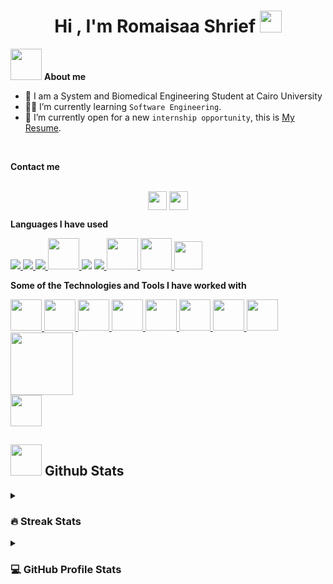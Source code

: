 
<h1 align="center">Hi , I'm Romaisaa Shrief <img src="https://media.giphy.com/media/hvRJCLFzcasrR4ia7z/giphy.gif" width="35"></h1>
	
<picture><img src = "https://github.com/7oSkaaa/7oSkaaa/blob/main/Images/about_me.gif?raw=true" width = 50px></picture> **About me**


- :school: I am a System and Biomedical Engineering Student at Cairo University
- :student: I’m currently learning `Software Engineering`.
- :thinking: I’m currently open for a new `internship opportunity`, this is [My Resume](https://drive.google.com/file/d/1HSoNsHEhs7v5JlVLFxHMiPbqsCGYJfIf/view?usp=sharing).
<br>

**Contact me**
<p align="center">
      <br/>
      <a href="https://www.linkedin.com/in/romaisaa-el-saidy" target="blank"><img align="center"
         src="https://img.shields.io/badge/linkedin-%231DA1F2.svg?style=for-the-badge&logo=linkedin&logoColor=white"
         alt="" height="30"/></a>
      <a href="mailto:romisaashrief1@gmail.com" target="blank"><img align="center"
         src="https://img.shields.io/badge/gmail-EA4335.svg?style=for-the-badge&logo=gmail&logoColor=white"
         alt="" height="30"/></a>
    </p>

**Languages I have used**

<a href="https://www.w3.org/html/" target="_blank"> <img src="https://img.icons8.com/color/48/000000/html-5.png"/> </a>
    <a href="https://www.w3schools.com/css/" target="_blank"> <img src="https://img.icons8.com/color/48/000000/css3.png"/> </a>
    <a href="https://developer.mozilla.org/en-US/docs/Web/JavaScript" target="_blank"> <img src="https://img.icons8.com/color/48/000000/javascript.png"/> </a>
    <a href="https://www.w3schools.com/cs/" target="_blank"> <img src="https://user-images.githubusercontent.com/81437926/221379145-fa5f4abd-95a5-4d61-992b-a0df56ea006e.png" width="50"/> </a>
    <a href="https://en.wikipedia.org/wiki/C%2B%2B"><img src="https://img.icons8.com/color/48/000000/c-plus-plus-logo.png"/></a>
    <a href="https://www.python.org" target="_blank"> <img src="https://img.icons8.com/color/48/000000/python.png"/> </a>
    <a href="https://www.w3schools.com/java/" target="_blank"> <img src="https://user-images.githubusercontent.com/81437926/221379326-92bd7cbb-b48f-4804-84d1-fbbbe0b5a78d.png" width="50"/> </a>
    <a href="https://www.w3schools.com/mysql/" target="_blank"> <img src="https://user-images.githubusercontent.com/81437926/221379381-e477c82f-1832-42d4-b49a-ab12153bc421.png" width="50"/> </a>
    <a href="https://www.w3schools.com/typescript/" target="_blank"> <img src="https://user-images.githubusercontent.com/81437926/221379460-ff2dd5dd-0895-4232-90bf-7efdcd2d8281.png" width="45"/> </a>

**Some of the Technologies and Tools I have worked with**


<a href="https://www.w3.org/git/" target="_blank"> <img src="https://user-images.githubusercontent.com/81437926/221379546-172f3d8e-6e1f-4a05-909b-e9f88d5256b7.png" width="50"/> </a>
  <a href="https://www.w3schools.com/jquery/" target="_blank"> <img src="https://user-images.githubusercontent.com/81437926/221379676-5944ac5c-3033-41e0-8f27-4b354d8f363f.png" width="50"/> </a>
    <a href="https://ubuntu.com/" target="_blank"> <img src="https://user-images.githubusercontent.com/81437926/221379722-2534e829-f05d-46ee-bc83-26e8fbcc6126.png" width="50"/> </a>
        <a href="https://www.w3schools.com/nodejs" target="_blank"> <img src="https://user-images.githubusercontent.com/81437926/221379817-a1e6e8c4-8a67-4aa0-94fa-41f8edb263fe.png" width="50"/> </a>
        <a href="https://www.w3schools.com/REACT" target="_blank"> <img src="https://user-images.githubusercontent.com/81437926/221379869-72e3ba4f-e11d-435e-871f-da438b4983ca.png" width="50"/> </a>
        <a href="https://www.mongodb.com/" target="_blank"> <img src="https://user-images.githubusercontent.com/81437926/221379921-ce6fd4b5-aa78-4ca3-b49d-acbb971a8b7c.png" width="50"/> </a>
         <a href="https://dotnet.microsoft.com/en-us/apps/aspnet" target="_blank"> <img src="https://user-images.githubusercontent.com/81437926/221379970-1d603253-f7e0-4e14-9f1e-7b8712569911.png" width="50"/> </a>
	 <a href="https://streamlit.io/" target="_blank"> <img src="https://res.cloudinary.com/crunchbase-production/image/upload/c_lpad,f_auto,q_auto:eco,dpr_1/z3ahdkytzwi1jxlpazje" width="50"/> </a>
	 <a href="https://pandas.pydata.org/" target="_blank"> <img src="https://upload.wikimedia.org/wikipedia/commons/thumb/e/ed/Pandas_logo.svg/2560px-Pandas_logo.svg.png" width="100"/> </a>    
	 <a href="https://scikit-learn.org/stable/" target="_blank"> <img src="https://upload.wikimedia.org/wikipedia/commons/thumb/0/05/Scikit_learn_logo_small.svg/800px-Scikit_learn_logo_small.svg.png" width="50"/> </a>     
    
## <picture> <img src = "https://github.com/7oSkaaa/7oSkaaa/blob/main/Images/Statistics.gif?raw=true" width = 50px>  </picture> Github Stats

<details><summary><h3> 🔥 Streak Stats</h3></summary>

----	

<p align="center"><img src="https://github-readme-streak-stats.herokuapp.com/?user=romaisaa" alt="romaisaa" /></p>

</details>
  
<details><summary><h3>💻 GitHub Profile Stats</h3></summary>

----
	
<p align="center">
    <a href="https://github.com/anuraghazra/github-readme-stats">
	    <img alt="romaisaa's Github Stats" src="https://github-readme-stats.vercel.app/api?username=romaisaa&show_icons=true&count_private=true&locale=en&theme=tokyonight&layout=compact" height="230px"/></a>
	  <img src="https://github-readme-stats.vercel.app/api/top-langs?username=romaisaa&langs_count=10&show_icons=true&locale=en&theme=tokyonight" alt="romaisaa" height="230px"/>
<br/>

  <b>Note:</b> Top languages is only a metric of the languages my public code consists of and doesn't reflect experience or skill level.
  </p>




